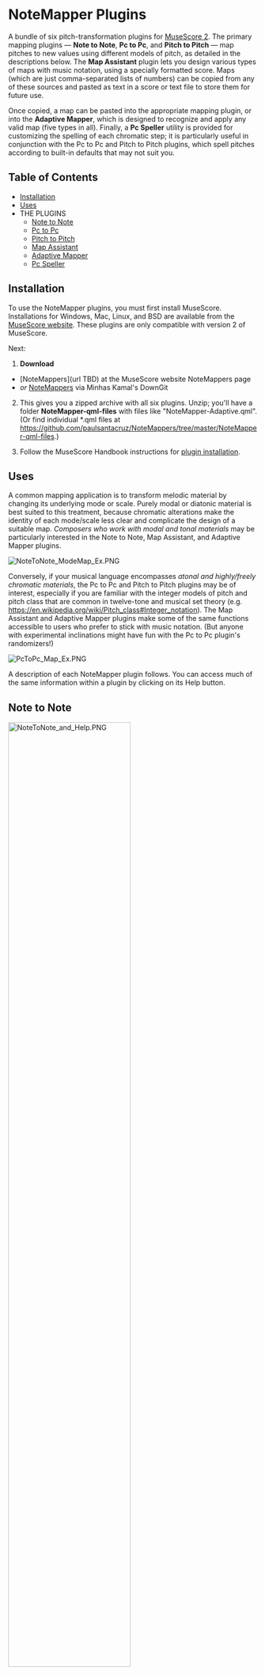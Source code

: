 # NoteMapper Plugins

A bundle of six pitch-transformation plugins for [MuseScore 2](https://musescore.org). The primary mapping plugins  —  **Note to Note**, **Pc to Pc**, and **Pitch to Pitch** —  map pitches to new values using different models of pitch, as detailed in the descriptions below. The **Map Assistant** plugin lets you design various types of maps with music notation, using a specially formatted score. Maps (which are just comma-separated lists of numbers) can be copied from any of these sources and pasted as text in a score or text file to store them for future use.

Once copied, a map can be pasted into the appropriate mapping plugin, or into the **Adaptive Mapper**, which is designed to recognize and apply any valid map (five types in all). Finally, a **Pc Speller** utility is provided for customizing the spelling of each chromatic step; it is particularly useful in conjunction with the Pc to Pc and Pitch to Pitch plugins, which spell pitches according to built-in defaults that may not suit you.

## Table of Contents
- [Installation](#installation)
- [Uses](#uses)
- THE PLUGINS
  - [Note to Note](#note-to-note)
  - [Pc to Pc](#pc-to-pc)
  - [Pitch to Pitch](#pitch-to-pitch)
  - [Map Assistant](#map-assistant)
  - [Adaptive Mapper](#adaptive-mapper)
  - [Pc Speller](#pc-speller)


## Installation

To use the NoteMapper plugins, you must first install MuseScore. Installations for Windows, Mac, Linux, and BSD are available from the [MuseScore website](https://musescore.org/). These plugins are only compatible with version 2 of MuseScore. 

Next: 

1. **Download** 

  - [NoteMappers](url TBD) at the MuseScore website NoteMappers page
  - _or_ [NoteMappers](https://minhaskamal.github.io/DownGit/#/home?url=https://github.com/paulsantacruz/NoteMappers/tree/master/NoteMapper-qml-files) via Minhas Kamal's DownGit
  
2. This gives you a zipped archive with all six plugins. Unzip; you'll have a folder **NoteMapper-qml-files** with files like "NoteMapper-Adaptive.qml". (Or find individual \*.qml files at https://github.com/paulsantacruz/NoteMappers/tree/master/NoteMapper-qml-files.)

3. Follow the MuseScore Handbook instructions for [plugin installation](https://musescore.org/en/handbook/plugins#installation).


## Uses

A common mapping application is to transform melodic material by changing its underlying mode or scale. Purely modal or diatonic material is best suited to this treatment, because chromatic alterations make the identity of each mode/scale less clear and complicate the design of a suitable map. _Composers who work with modal and tonal materials_ may be particularly interested in the Note to Note, Map Assistant, and Adaptive Mapper plugins.

<img src="https://github.com/paulsantacruz/NoteMappers/blob/master/images/NoteToNote_ModeMap_Ex.PNG" title="NoteToNote_ModeMap_Ex.PNG">

Conversely, if your musical language encompasses _atonal and highly/freely chromatic materials_, the Pc to Pc and Pitch to Pitch plugins may be of interest, especially if you are familiar with the integer models of pitch and pitch class that are common in twelve-tone and musical set theory (e.g. https://en.wikipedia.org/wiki/Pitch_class#Integer_notation). The Map Assistant and Adaptive Mapper plugins make some of the same functions accessible to users who prefer to stick with music notation. (But anyone with experimental inclinations might have fun with the Pc to Pc plugin's randomizers!)

<img src="https://github.com/paulsantacruz/NoteMappers/blob/master/images/PcToPc_Map_Ex.PNG" title="PcToPc_Map_Ex.PNG">

A description of each NoteMapper plugin follows. You can access much of the same information within a plugin by clicking on its Help button.


## Note to Note

<img src="https://github.com/paulsantacruz/NoteMappers/blob/master/images/NoteToNote_and_Help.PNG" width="70%" height="70%" title="NoteToNote_and_Help.PNG">

Use the **From**/**To** input boxes across the top of the Map Input window to assign a new value (letter-name and optional accidental) to a note in every octave throughout the music you are processing. Add as many assignments as the map requires. Then click **Apply** to process the currently selected passage, or the entire score if nothing is selected. 

An overview of the map is provided on the right side of the window. Click **remove** to delete an individual assignment from the map. Click the **Sort** button to sort the entire overview alphabetically, from A-double-flat through G-double-sharp.

An **Import/Export** field, located at the bottom of the Help window, contains a string representing the current map that can be saved as text in a score or text file. Paste a previously saved string into the same field (and check the "Use imported string" box) to import it, replacing the current contents of the Map Input window when Help is closed. The Import/Export string format is a comma-separated list of 35 tpc values (tonal pitch class: integers in the range -1 through 33).

The Note to Note plugin is responsive to scores with [transposing instruments](https://musescore.org/en/handbook/transposition#transposing-instruments). When a score is viewed in **concert pitch**, mapped values are calculated and written into the score using concert pitches for all parts. But when the **transposed** (default) score view is in effect, letter-names and accidentals are read as they appear in the transposed score, and mapped values are written with respect to the same transposition. _Example:_ if C is mapped to C-sharp, then written C (concert B-flat) becomes written C-sharp (concert B) in a part for B-flat clarinet. _Recommendation:_ if you want to apply a map to a score in transposed view, plugin behavior may be easier to understand if you select and process one staff at a time.


## Pc to Pc

<img src="https://github.com/paulsantacruz/NoteMappers/blob/master/images/PcToPc.PNG" width="50%" height="50%" title="PcToPc.PNG">
      
Pitch class (pc) values represent steps of the chromatic scale: 0 is C (and its enharmonic equivalents), 1 is C-sharp (ditto), and so on. A map determines how pc values will be changed in the music you are processing. To map pc X to a new value Y, find X in the "From" row at the top of the interface, and enter Y in the "To" field directly below it. Use as many "To" fields as your map requires, or try randomizing all twelve values. Then click **Apply** to process the currently selected passage, or the entire score if nothing is selected. 

New pc values are set in the octave that keeps notes nearest their original positions, and they are spelled according to built-in defaults (e.g. 8 is A-flat rather than G-sharp).

An **Import/Export** field, located at the bottom of the Help window, contains a string representing the current map that can be saved as text in a score or text file. Paste a previously saved string into the same field to import it, replacing the current contents of the Map Input window when Help is closed. The Import/Export string format is a comma-separated list of 12 cpc values (chromatic pitch class: integers in the range 0 through 11).

The Pc to Pc plugin is responsive to scores with [transposing instruments](https://musescore.org/en/handbook/transposition#transposing-instruments). When a score is viewed in concert pitch, mapped values are calculated and written into the score using concert pitches for all parts. But when the transposed (default) score view is in effect, values are read as they appear in the transposed score, and mapped values are written with respect to the same transposition. _Example:_ if 0 is mapped to 3, then written C (concert B-flat) becomes written E-flat (concert D-flat) in a part for B-flat clarinet. _Recommendation:_ if you want to apply a map to a score in transposed view, plugin behavior may be easier to understand if you select and process one staff at a time.


## Pitch to Pitch

<img src="https://github.com/paulsantacruz/NoteMappers/blob/master/images/PitchToPitch.PNG" width="50%" height="50%" title="PitchToPitch.PNG">

A Pitch to Pitch map determines how MIDI pitch values will be changed in the music you are processing. Normally you specify a map with one or more **pairs** of the form `X:Y`, meaning "map X to Y". For example, `60:72` raises every middle C by an octave. You can specify additional pairs on new lines, or put them on the same line separated with commas. So:

    45:46,46:45,47:48,48:47
  
is equivalent to

    45:46
    46:45
    47:48
    48:47

It is also possible to specify a map with a **list** of exactly 127 comma-separated pitch values. In this alternative format, the number in the nth position (counting from 1) determines the new value of pitch n. So a map with 72 in the 60th position will raise every middle C by an octave. While it is hardly practical to construct such a long list by hand, you can use the **Map Assistant** plugin to build a list based on the notes in a score, then paste it into the Pitch to Pitch plugin's Map Input window.

Once a map is entered in either format (pairs or list), click **Apply** to process the currently selected passage, or the entire score if nothing is selected. The Pitch to Pitch plugin currently operates on concert pitch only, due to limitations of the plugin framework. (Specifically: it is not possible for a plugin to determine the octave in which transposed pitches are displayed.) _Recommendation:_ plugin behavior may be easier to understand if you [view your score in concert pitch](https://musescore.org/en/handbook/transposition#transposing-instruments) when transposing instruments are present.


## Map Assistant

<img src="https://github.com/paulsantacruz/NoteMappers/blob/master/images/MapAsst_and_Result.PNG" width="70%" height="70%" title="MapAsst_and_Result.PNG">

Use this plugin to build maps of various types based on notes in the current score. Copy the result and paste it into a suitable NoteMapper to apply it, or save it as text in a score or text file.


### Map Types

**Note to Note.** Sends notes (letter-names and optional accidentals) to new values. Applies the same mapping in every octave. Comma-separated list of 35 tpc values (tonal pitch class: integers in the range -1 through 33). Use in Note to Note or Adaptive Mapper.

**PC to PC.** Sends steps of the chromatic scale to new values, which will receive default spellings when the map is applied. Applies the same mapping in every octave. Comma-separated list of 12 cpc values (chromatic pitch class: integers in the range 0 through 11). Use in Pc to Pc or Adaptive Mapper.

**Pitch to Pitch.** Sends MIDI pitches to new values, which will receive default spellings when the map is applied. Comma-separated list of 127 MIDI pitches (integers in the range 1 through 127). Use in Pitch to Pitch or Adaptive Mapper.

**12 spelled PCs.** Sends steps of the chromatic scale to new values and new spellings. Applies the same mapping in every octave. Comma-separated list of 12 cpc values followed by 12 tpc values. Use in Adaptive Mapper only.

**127 spelled Pitches.** Sends MIDI pitches to new values and new spellings. Comma-separated list of 127 MIDI pitches followed by 127 tpc values. Use in Adaptive Mapper only.


### Score Format

Map Assistant expects a score with two staves, each with a succession of single notes, and it produces a map that sends the first note of the upper staff to the first of the lower, the second of the upper to the second of the lower, third to third, and so on. The alignment of upper-staff and lower-staff notes is ignored, as are surplus notes, voices, and staves (see example). A score far outside these expectations may cause the plugin to fail.

<img src="https://github.com/paulsantacruz/NoteMappers/blob/master/images/MapAsst_ScoreEx.PNG" title="MapAsst_ScoreEx.PNG">


## Adaptive Mapper

<img src="https://github.com/paulsantacruz/NoteMappers/blob/master/images/Adaptive.PNG" width="50%" height="50%" title="Adaptive.PNG">

The Adaptive Mapper is designed to recognize and apply maps originating from various NoteMapper plugins: Note to Note, Pc to Pc, and Pitch to Pitch; plus maps derived from music notation using the Map Assistant plugin. Maps (which are just comma-separated lists of numbers) can be copied from any of these sources and pasted into the Adaptive Mapper Input window. To store a map for future use, simply paste it as text in a score or text file.

Once a map is entered, click **Apply** to process the currently selected passage, or the entire score if nothing is selected. The Adaptive Mapper is responsive to scores with [transposing instruments](https://musescore.org/en/handbook/transposition#transposing-instruments), when it applies maps originating from the Note to Note and Pc to Pc plugins. For details, see the documentation for these plugins. Finally, maps produced by the Map Assistant using the "Note to Note" or "Pc to Pc" formats inherit the same behavior, and the "12 spelled PCs" format is treated similarly.


### Map Sources

**Note to Note:** Import/Export field in Help window (35 tpc values)

**Pc to Pc:** Import/Export field in Help window (12 cpc values)

**Pitch to Pitch:** Copy from Input window (127 pitch values, not X:Y pairs)

**Map Assistant:** Copy from Result window (12, 24, 35, 127, or 254 values, based on choice of map type)


### Map Values

**CPC (chromatic pitch class):** integer 0 – 11, representing steps of the chromatic scale

**Pitch:** integer 1 – 127, representing MIDI pitch

**TPC (tonal pitch class):** integer -1 – 33, representing letter-name plus accidental


## Pc Speller

<img src="https://github.com/paulsantacruz/NoteMappers/blob/master/images/PcSpeller.PNG" width="50%" height="50%" title="PcSpeller.PNG">

Use this plugin to apply a spelling of your choice to each step of the chromatic scale (i.e. to each pitch class 0 through 11). Leave a setting at "--" to preserve a pc's existing spelling(s). For instance, if the music you are processing includes a mixture of G-sharps and A-flats, the plugin can spell them uniformly one way or the other, or leave things as they stand. It cannot choose spellings based on tonal context or make case-by-case decisions. It is mainly intended as a tool for overriding the default spellings used by the Pc to Pc and Pitch to Pitch plugins.

The Pc Speller also provides a function for showing accidentals explicitly on every note, as is commonly done in post-tonal music. There are options to include/exclude notes with naturals and notes with incoming ties in this process. The code that implements this feature is adapted from plugins written by Jörn Eichler.

The Pc Speller plugin is responsive to scores with [transposing instruments](https://musescore.org/en/handbook/transposition#transposing-instruments). When a score is viewed in **concert pitch**, spellings apply to concert pitches, and transposed pitches are left untouched. Conversely, in **transposed view**, spellings apply to transposed pitches, and concert pitches are left untouched.


<!-- GD2md-html version 1.0β13 -->
